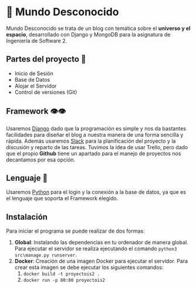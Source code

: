 # 🌌 Mundo Desconocido

Mundo Desconocido se trata de un blog con temática sobre el **universo y el espacio**, desarrollado con Django y MongoDB para la asignatura de Ingeniería de Software 2.

## Partes del proyecto 📑
- Inicio de Sesión
- Base de Datos
- Alojar el Servidor
- Control de versiones (Git)

## Framework 👁️👁️
Usaremos [Django](https://www.djangoproject.com/ "Django") dado que la programación es simple y nos da bastantes facilidades para diseñar el blog a nuestra manera de una forma sencilla y rápida. Además usaremos [Slack](https://app.slack.com/client/T01F9S4N479/C01FQJRJ518 "Slack") para la planificación del proyecto y la discusión y reparto de las tareas. Tuvimos la idea de usar Trello, pero dado que el propio **Github** tiene un apartado para el manejo de proyectos nos decantamos por esa opción.

## Lenguaje 💬
Usaremos [Python](https://es.python.org/ "Python") para el login y la conexión a la base de datos, ya que es el lenguaje que soporta el Framework elegido.

## Instalación
Para iniciar el programa se puede realizar de dos formas:
1. **Global**: Instalando las dependencias en tu ordenador de manera global. Para ejecutar el servidor se realiza ejecutando el comando `python3 src\manage.py runserver`.
2. **Docker**: Creación de una imagen Docker para ejecutar el servidor. Para crear esta imagen se debe ejecutar los siguientes comandos:
    1. `docker build -t proyectois2 .`
    2. `docker run -p 80:80 proyectois2`